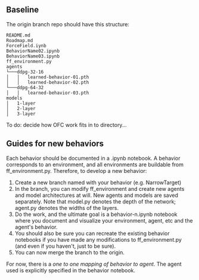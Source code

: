 ## Baseline ##

The origin branch repo should have this structure:

```
README.md
Roadmap.md
ForceField.iynb
BehaviorName02.ipynb
BehaviorName03.ipynb
ff_environment.py
agents
└───ddpg-32-16
│   │   learned-behavior-01.pth
│   │   learned-behavior-02.pth
└───ddpg-64-32
│   │   learned-behavior-03.pth
models
│   1-layer
│   2-layer
│   3-layer
```

To do: decide how OFC work fits in to directory... 


## Guides for new behaviors ##

Each behavior should be documented in a .ipynb notebook. A behavior corresponds to an environment, and all environments are buildable from ff_environment.py. 
Therefore, to develop a new behavior:

1. Create a new branch named with your behavior (e.g. NarrowTarget)
1. In the branch, you can modify ff_environment and create new agents and model architectures at will. New agents and models are saved separately. Note that model.py 
denotes the depth of the network; agent.py denotes the widths of the layers. 
1. Do the work, and the ultimate goal is a behavior-n.ipynb notebook where you document and visualize your environment, agent, etc and the agent's behavior. 
1. You should also be sure you can recreate the existing behavior notebooks if you have made any modifications to ff_environment.py (and even if you haven't, just to be sure).
1. You can now merge the branch to the origin. 

For now, there is a *one to one mapping of behavior to agent*. The agent used is explicitly specified in the behavior notebook. 
